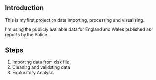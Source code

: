 ## Introduction

This is my first project on data importing, processing and visualising.

I'm using the publicly available data for England and Wales published as reports by the Police.

## Steps

1. Importing data from xlsx file
2. Cleaning and validating data
3. Exploratory Analysis
